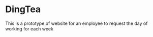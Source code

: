 # DingTea
This is a prototype of website for an employee to request the day of working for each week
